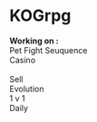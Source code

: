 # KOGrpg
<strong>Working on :</strong><br>
  Pet Fight Seuquence<br>
  Casino<br>  
  Sell<br>
  Evolution<br>
  1 v 1<br>
  Daily
